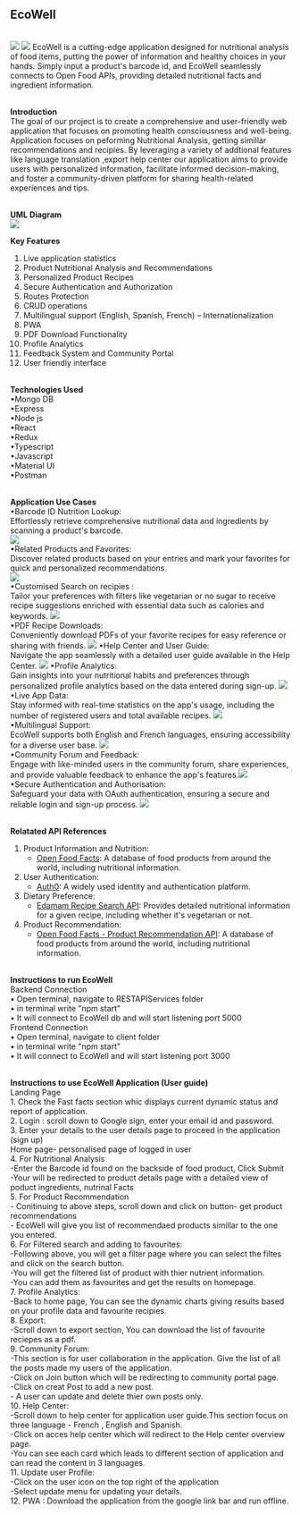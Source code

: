 <h2>EcoWell</h2><br>
<img src="docs/images/EcoWellLogo.png">


<img src="docs/images/Ecowell.png">
EcoWell is a cutting-edge application designed for nutritional analysis of food items, putting the power of information and healthy choices in your hands. Simply input a product's barcode id, and EcoWell seamlessly connects to Open Food APIs, providing detailed nutritional facts and ingredient information. <br><br>



<b>Introduction </b> <br>
The goal of our project is to create a comprehensive and user-friendly web application that focuses on promoting health consciousness and well-being. Application focuses on peforming Nutritional Analysis, getting simillar recommendations and recipies. By leveraging a variety of addtional features like language translation ,export help center our application aims to provide users with personalized information, facilitate informed decision-making, and foster a community-driven platform for sharing health-related experiences and tips. <br><br>

<b>UML Diagram</b><br>
<img src="docs/images/EcoWell_UML.jpg">
<br>

<b>Key Features</b> <br>
1. Live application statistics <br>
2. Product Nutritional Analysis and Recommendations <br>
3. Personalized Product Recipes <br>
4. Secure Authentication and Authorization <br>
5. Routes Protection <br>
6. CRUD operations <br>
7. Multilingual support (English, Spanish, French) – Internationalization <br>
8. PWA <br>
9. PDF Download Functionality <br>
10. Profile Analytics <br>
11. Feedback System and Community Portal <br>
12. User friendly interface <br><br>

<b>Technologies Used</b><br>
•Mongo DB<br>
•Express<br>
•Node js<br>
•React<br>
•Redux<br>
•Typescript<br>
•Javascript<br>
•Material UI<br>
•Postman<br><br>

<b>Application Use Cases</b> <br>
•Barcode ID Nutrition Lookup: <br>
Effortlessly retrieve comprehensive nutritional data and ingredients by scanning a product's barcode. <br>
<img src="docs/images/Homepage.png">
 <br>
•Related Products and Favorites:<br>
Discover related products based on your entries and mark your favorites for quick and personalized recommendations. <br>
<img src="docs/images/abc1.png"><br>
•Customised Search on recipies : <br>
Tailor your preferences with filters like vegetarian or no sugar to receive recipe suggestions enriched with essential data such as calories and keywords. 
<img src="docs/images/filter.png"><br> 
•PDF Recipe Downloads: <br>
Conveniently download PDFs of your favorite recipes for easy reference or sharing with friends.
<img src="docs/images/exportRecpie.png">
•Help Center and User Guide:<br>
Navigate the app seamlessly with a detailed user guide available in the Help Center.
<img src="docs/images/helpcenter.png">
•Profile Analytics:<br>
Gain insights into your nutritional habits and preferences through personalized profile analytics based on the data entered during sign-up.
<img src="docs/images/Analytics.png"><br>
•Live App Data:<br>
Stay informed with real-time statistics on the app's usage, including the number of registered users and total available recipes.
<img src="docs/images/FastfActs.png"><br>
•Multilingual Support:<br>
EcoWell supports both English and French languages, ensuring accessibility for a diverse user base.
<img src="docs/images/helpRecomm.png"><br>
•Community Forum and Feedback:<br>
Engage with like-minded users in the community forum, share experiences, and provide valuable feedback to enhance the app's features.<img src="docs/images/abcCom.png"><br>
•Secure Authentication and Authorisation:<br>
Safeguard your data with OAuth authentication, ensuring a secure and reliable login and sign-up process.
<img src="docs/images/login.png"><br><br>

<b>Relatated API References</b><br>
1. Product Information and Nutrition:<br>
    - [Open Food Facts](https://world.openfoodfacts.org/): A database of food products from around the world, including nutritional information.<br>
2. User Authentication:<br>
    - [Auth0](https://auth0.com/): A widely used identity and authentication platform.<br>
3. Dietary Preference:<br>
    - [Edamam Recipe Search API](https://developer.edamam.com/edamam-recipe-api): Provides detailed nutritional information for a given recipe, including whether it's vegetarian or not.<br>
4. Product Recommendation:<br>
    - [Open Food Facts - Product Recommendation API](https://world.openfoodfacts.org/): A database of food products from around the world, including nutritional information.<br><br>


<b>Instructions to run EcoWell</b> <br> 
Backend Connection <br>
• Open terminal, navigate to RESTAPIServices folder  <br>
• in terminal write "npm start" <br>
• It will connect to EcoWell db and will start listening port 5000 <br>
Frontend Connection <br>
• Open terminal, navigate to client folder  <br>
• in terminal write "npm start" <br>
• It will connect to EcoWell and will start listening port 3000 <br><br>

<b>Instructions to use EcoWell Application (User guide)</b><br>
Landing Page<br>
    1. Check the Fast facts section whic displays current dynamic status and report of application.<br>
    2. Login : scroll down to Google sign, enter your email id and password. <br>
    3. Enter your details to the user details page to proceed in the application (sign up)<br>
Home page- personalised page of logged in user<br>
    4. For Nutritional Analysis<br>
     -Enter the Barcode id found on the backside of food product, Click Submit<br>
     -Your will be redirected to product details page with a detailed view of poduct ingredients, nutrinal Facts <br>
    5. For Product Recommendation<br>
    - Conitinuing to above steps, scroll down and click on button- get product recommendations<br>
    - EcoWell will give you list of recommendaed products simillar to the one you entered.<br>
    6. For Filtered search and adding to favourites:<br>
    -Following above, you will get a filter page where you can select the filtes and click on the search button.<br>
    -You will get the filtered list of product with thier nutrient information. <br>
    -You can add them as favourites and get the results on homepage.<br>
    7. Profile Analytics: <br>
    -Back to home page, You can see the dynamic charts giving results based on your profile data and favourite recipies.<br>
    8. Export:<br>
    -Scroll down to export section, You can download the list of favourite reciepes as a pdf.<br>
    9. Community Forum:<br>
    -This section is for user collaboration in the application. Give the list of all the posts made my users of the application.<br>
    -Click on Join button which will be redirecting to community portal page.<br>
    -Click on creat Post to add a new post.<br>
    - A user can update and delete thier own posts only.<br>
    10. Help Center:<br>
    -Scroll down to help center for application user guide.This section focus on three language - French , English and Spanish.<br>
    -Click on acces help center which will redirect to the Help center overview page.<br>
    -You can see each card which leads to different section of application and can read the content in 3 languages.<br>
    11. Update user Profile:<br>
    -Click on the user icon on the top right of the application<br>
    -Select update menu for updating your details.<br>
    12. PWA : Download the application from the google link bar and run offline.<br><br>





  

    






